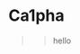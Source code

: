 # Ca1pha
>>hello
<!--
**Ca1pha/Ca1pha** is a ✨ _special_ ✨ repository because its `README.md` (this file) appears on your GitHub profile.

![Banner](/canarypage.png)
Format: ![Alt Text](url)
[![Hits](https://hits.seeyoufarm.com/api/count/incr/badge.svg?url=https%3A%2F%2Fgithub.com%2FCa1pha&count_bg=%2300A2FF&title_bg=%23555555&icon=visualstudiocode.svg&icon_color=%23E7E7E7&title=Calpha&edge_flat=false)](https://hits.seeyoufarm.com)
# 제목 없음

[https://www.youtube.com/watch?v=85QTu47Wnu4&feature=youtu.be&ab_channel=%EC%B9%BC%ED%8C%8CX](https://www.youtube.com/watch?v=85QTu47Wnu4&feature=youtu.be&ab_channel=%EC%B9%BC%ED%8C%8CX)
Here are some ideas to get you started:

- 🔭 I’m currently working on ...
- 🌱 I’m currently learning ...
- 👯 I’m looking to collaborate on ...
- 🤔 I’m looking for help with ...
- 💬 Ask me about ...
- 📫 How to reach me: ...
- 😄 Pronouns: ...
- ⚡ Fun fact: ...
-->
